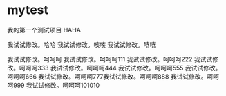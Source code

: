 # mytest
我的第一个测试项目
HAHA

我试试修改。哈哈
我试试修改。咳咳
我试试修改。嘻嘻

我试试修改。呵呵呵
我试试修改。呵呵呵111
我试试修改。呵呵呵222
我试试修改。呵呵呵333
我试试修改。呵呵呵444
我试试修改。呵呵呵555
我试试修改。呵呵呵666
我试试修改。呵呵呵777我试试修改。呵呵呵888
我试试修改。呵呵呵999
我试试修改。呵呵呵101010